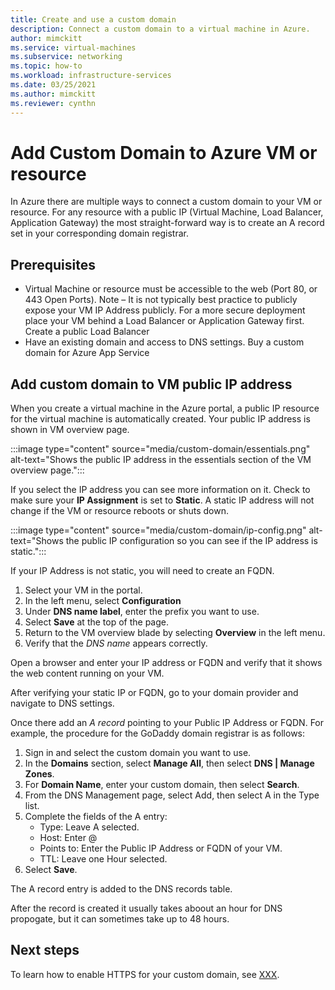 ```yaml
---
title: Create and use a custom domain 
description: Connect a custom domain to a virtual machine in Azure.
author: mimckitt
ms.service: virtual-machines
ms.subservice: networking
ms.topic: how-to
ms.workload: infrastructure-services
ms.date: 03/25/2021
ms.author: mimckitt
ms.reviewer: cynthn
---
```



# Add Custom Domain to Azure VM or resource

In Azure there are multiple ways to connect a custom domain to your VM or resource. For any resource with a public IP (Virtual Machine, Load Balancer, Application Gateway) the most straight-forward way is to create an A record set in your corresponding domain registrar. 

## Prerequisites 
- Virtual Machine or resource must be accessible to the web (Port 80, or 443 Open Ports). Note – It is not typically best practice to publicly expose your VM IP Address publicly. For a more secure deployment place your VM behind a Load Balancer or Application Gateway first. Create a public Load Balancer
- Have an existing domain and access to DNS settings. Buy a custom domain for Azure App Service


## Add custom domain to VM public IP address

When you create a virtual machine in the Azure portal, a public IP resource for the virtual machine is automatically created. Your public IP address is shown in VM overview page. 
 
:::image type="content" source="media/custom-domain/essentials.png" alt-text="Shows the public IP address in the essentials section of the VM overview page.":::

If you select the IP address you can see more information on it. Check to make sure your **IP Assignment** is set to **Static**. A static IP address will not change if the VM or resource reboots or shuts down.

:::image type="content" source="media/custom-domain/ip-config.png" alt-text="Shows the public IP configuration so you can see if the IP address is static.":::

If your IP Address is not static, you will need to create an FQDN. 

1. Select your VM in the portal. 
1. In the left menu, select **Configuration**
1. Under **DNS name label**, enter the prefix you want to use.
1. Select **Save** at the top of the page.
1. Return to the VM overview blade by selecting **Overview** in the left menu. 
1. Verify that the *DNS name* appears correctly. 

Open a browser and enter your IP address or FQDN and verify that it shows the web content running on your VM.
 
After verifying your static IP or FQDN, go to your domain provider and navigate to DNS settings.

Once there add an *A record* pointing to your Public IP Address or FQDN. For example, the procedure for the GoDaddy domain registrar is as follows:
1. Sign in and select the custom domain you want to use.
2. In the **Domains** section, select **Manage All**, then select **DNS | Manage Zones**.
3. For **Domain Name**, enter your custom domain, then select **Search**.
4. From the DNS Management page, select Add, then select A in the Type list.
5. Complete the fields of the A entry:
    - Type: Leave A selected.
    - Host: Enter @
    - Points to: Enter the Public IP Address or FQDN of your VM. 
    - TTL: Leave one Hour selected.
6. Select **Save**.

The A record entry is added to the DNS records table.
 
After the record is created it usually takes aboout an hour for DNS propogate, but it can sometimes take up to 48 hours. 


 
## Next steps
To learn how to enable HTTPS for your custom domain, see [XXX](xxx.md).

 
